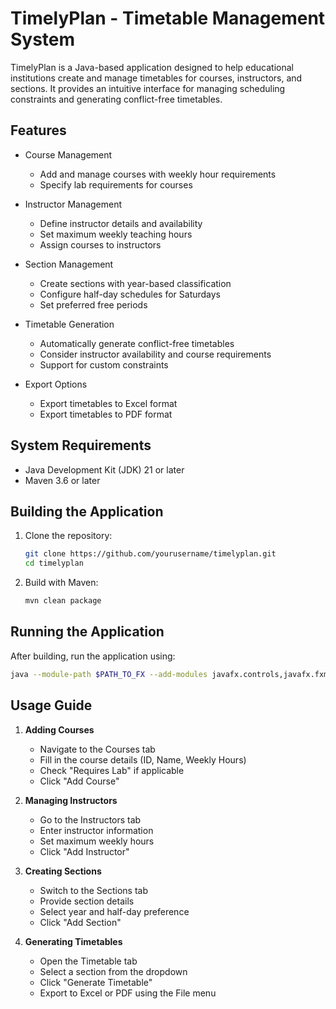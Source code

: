  # TimelyPlan - Timetable Management System

TimelyPlan is a Java-based application designed to help educational institutions create and manage timetables for courses, instructors, and sections. It provides an intuitive interface for managing scheduling constraints and generating conflict-free timetables.

## Features

- Course Management
  - Add and manage courses with weekly hour requirements
  - Specify lab requirements for courses

- Instructor Management
  - Define instructor details and availability
  - Set maximum weekly teaching hours
  - Assign courses to instructors

- Section Management
  - Create sections with year-based classification
  - Configure half-day schedules for Saturdays
  - Set preferred free periods

- Timetable Generation
  - Automatically generate conflict-free timetables
  - Consider instructor availability and course requirements
  - Support for custom constraints

- Export Options
  - Export timetables to Excel format
  - Export timetables to PDF format

## System Requirements

- Java Development Kit (JDK) 21 or later
- Maven 3.6 or later

## Building the Application

1. Clone the repository:
   ```bash
   git clone https://github.com/yourusername/timelyplan.git
   cd timelyplan
   ```

2. Build with Maven:
   ```bash
   mvn clean package
   ```

## Running the Application

After building, run the application using:

```bash
java --module-path $PATH_TO_FX --add-modules javafx.controls,javafx.fxml -jar target/timelyplan-1.0-SNAPSHOT.jar
```

## Usage Guide

1. **Adding Courses**
   - Navigate to the Courses tab
   - Fill in the course details (ID, Name, Weekly Hours)
   - Check "Requires Lab" if applicable
   - Click "Add Course"

2. **Managing Instructors**
   - Go to the Instructors tab
   - Enter instructor information
   - Set maximum weekly hours
   - Click "Add Instructor"

3. **Creating Sections**
   - Switch to the Sections tab
   - Provide section details
   - Select year and half-day preference
   - Click "Add Section"

4. **Generating Timetables**
   - Open the Timetable tab
   - Select a section from the dropdown
   - Click "Generate Timetable"
   - Export to Excel or PDF using the File menu
